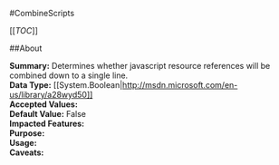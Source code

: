 #CombineScripts

[[_TOC_]]

##About

**Summary:**  Determines whether javascript resource references will be combined down to a single line.   
**Data Type:** [[System.Boolean|http://msdn.microsoft.com/en-us/library/a28wyd50]]  
**Accepted Values:**   
**Default Value:** False  
**Impacted Features:**   
**Purpose:**   
**Usage:**   
**Caveats:**   

